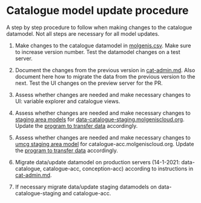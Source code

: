 # Catalogue model update procedure

A step by step procedure to follow when making changes to the catalogue datamodel. Not all steps are necessary for all model updates.

1. Make changes to the catalogue datamodel in [molgenis.csv](https://raw.githubusercontent.com/molgenis/molgenis-emx2/master/data/datacatalogue/molgenis.csv). Make sure to increase version number. Test the datamodel changes on a test server.

2. Document the changes from the previous version in [cat-admin.md](https://github.com/molgenis/molgenis-emx2/blob/master/docs/catalogue/cat_admin.md). Also document here how to migrate the data from the previous version to the next. Test the UI changes on the preview server for the PR.

3. Assess whether changes are needed and make necessary changes to UI: variable explorer and catalogue views.

4. Assess whether changes are needed and make necessary changes to [staging area models](https://github.com/molgenis/molgenis-py-catalogue-transform/tree/master/datamodels) for [data-catalogue-staging.molgeniscloud.org](https://data-catalogue-staging.molgeniscloud.org/apps/central/#/). Update the [program to transfer data](https://github.com/molgenis/molgenis-py-catalogue-transform) accordingly.

5. Assess whether changes are needed and make necessary changes to [umcg staging area model](https://github.com/molgenis/molgenis-py-cohorts-etl/blob/main/staging-model-umcg.csv) for catalogue-acc.molgeniscloud.org. Update the [program to transfer data](https://github.com/molgenis/molgenis-py-cohorts-etl) accordingly.

6. Migrate data/update datamodel on production servers (14-1-2021: data-catalogue, catalogue-acc, conception-acc) according to instructions in [cat-admin.md](https://github.com/molgenis/molgenis-emx2/docs/catalogue/cat-admin.md).

7. If necessary migrate data/update staging datamodels on data-catalogue-staging and catalogue-acc.
